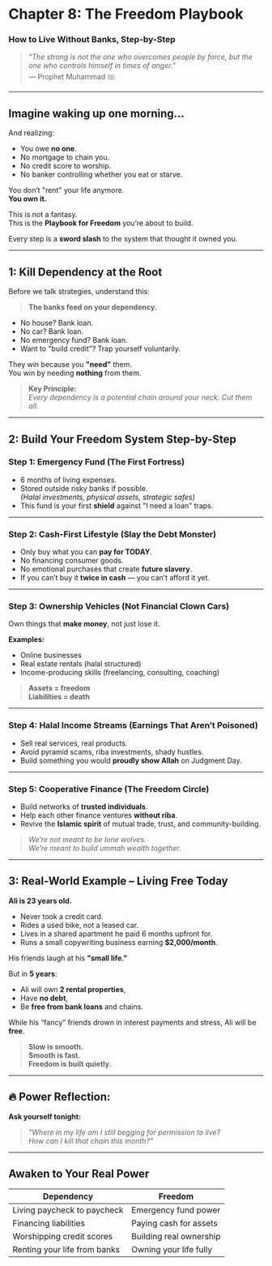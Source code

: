 # Chapter 8: The Freedom Playbook  
### How to Live Without Banks, Step-by-Step

> *"The strong is not the one who overcomes people by force, but the one who controls himself in times of anger."*  
> — Prophet Muhammad ﷺ

---

## Imagine waking up one morning...

And realizing:

- You owe **no one**.  
- No mortgage to chain you.  
- No credit score to worship.  
- No banker controlling whether you eat or starve.  

You don’t "rent" your life anymore.  
**You own it.**

This is not a fantasy.  
This is the **Playbook for Freedom** you’re about to build.

Every step is a **sword slash** to the system that thought it owned you.

---

## 1: Kill Dependency at the Root

Before we talk strategies, understand this:

> **The banks feed on your dependency.**

- No house? Bank loan.  
- No car? Bank loan.  
- No emergency fund? Bank loan.  
- Want to "build credit"? Trap yourself voluntarily.

They win because you **"need"** them.  
You win by needing **nothing** from them.

> **Key Principle:**  
> *Every dependency is a potential chain around your neck. Cut them all.*

---

## 2: Build Your Freedom System Step-by-Step

### **Step 1: Emergency Fund (The First Fortress)**  
- 6 months of living expenses.  
- Stored outside risky banks if possible.  
  *(Halal investments, physical assets, strategic safes)*  
- This fund is your first **shield** against "I need a loan" traps.

---

### **Step 2: Cash-First Lifestyle (Slay the Debt Monster)**  
- Only buy what you can **pay for TODAY**.  
- No financing consumer goods.  
- No emotional purchases that create **future slavery**.  
- If you can’t buy it **twice in cash** — you can’t afford it yet.

---

### **Step 3: Ownership Vehicles (Not Financial Clown Cars)**  
Own things that **make money**, not just lose it.

**Examples:**
- Online businesses  
- Real estate rentals (halal structured)  
- Income-producing skills (freelancing, consulting, coaching)

> **Assets = freedom**  
> **Liabilities = death**

---

### **Step 4: Halal Income Streams (Earnings That Aren’t Poisoned)**  
- Sell real services, real products.  
- Avoid pyramid scams, riba investments, shady hustles.  
- Build something you would **proudly show Allah** on Judgment Day.

---

### **Step 5: Cooperative Finance (The Freedom Circle)**  
- Build networks of **trusted individuals**.  
- Help each other finance ventures **without riba**.  
- Revive the **Islamic spirit** of mutual trade, trust, and community-building.

> *We’re not meant to be lone wolves.  
We’re meant to build ummah wealth together.*

---

## 3: Real-World Example – Living Free Today

**Ali is 23 years old.**

- Never took a credit card.  
- Rides a used bike, not a leased car.  
- Lives in a shared apartment he paid 6 months upfront for.  
- Runs a small copywriting business earning **$2,000/month**.

His friends laugh at his **"small life."**

But in **5 years**:

- Ali will own **2 rental properties**,  
- Have **no debt**,  
- Be **free from bank loans** and chains.

While his “fancy” friends drown in interest payments and stress, Ali will be **free**.

> **Slow is smooth.  
Smooth is fast.  
Freedom is built quietly.**

---

## 🔥 Power Reflection:

**Ask yourself tonight:**

> *"Where in my life am I still begging for permission to live?  
How can I kill that chain this month?"*

---

## Awaken to Your Real Power

| **Dependency**                     | **Freedom**                       |
|-----------------------------------|-----------------------------------|
| Living paycheck to paycheck       | Emergency fund power              |
| Financing liabilities             | Paying cash for assets            |
| Worshipping credit scores         | Building real ownership           |
| Renting your life from banks      | Owning your life fully            |
